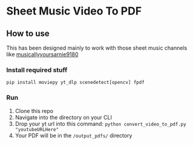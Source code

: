 # Sheet Music Video To PDF

## How to use
This has been designed mainly to work with those sheet music channels like [musicallyyoursarnie9180](www.youtube.com/@musicallyyoursarnie9180)

### Install required stuff

`pip install moviepy yt_dlp scenedetect[opencv] fpdf`

### Run

1. Clone this repo
2. Navigate into the directory on your CLI
3. Drop your yt url into this command: `python convert_video_to_pdf.py "youtubeURLHere"`
4. Your PDF will be in the `/output_pdfs/` directory
